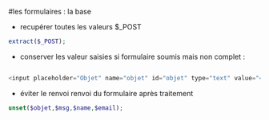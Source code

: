#les formulaires : la base


* recupérer toutes les valeurs $_POST

```php
extract($_POST);

```



* conserver les valeur saisies si formulaire soumis mais non complet :

```php

<input placeholder="Objet" name="objet" id="objet" type="text" value="<?=isset($objet)? $objet: false?>">
```


* éviter le renvoi renvoi du formulaire après traitement


```php
unset($objet,$msg,$name,$email);

```
